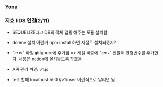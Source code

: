 ### Yonal

### 지효 RDS 연결(2/11)
- SEQUELIZE라고 DB의 객체 맵핑 해주는 모듈 설치함
- dotenv 설치
이런거 npm install 하면 저절로 설치되겠지?

- ".env" 파일 gitignore에 추가함
=> 제일 바깥에 ".env" 만들어 환경변수를 추가한다.
내용은 notion에 올려놓도록 하겠음

- API 관리 파일: v1.js
- test 할때 localhost:5000/v1/user 이런식으로 날리면 됨
